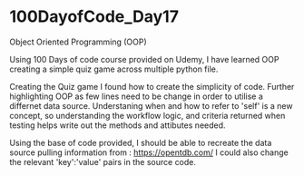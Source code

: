# 100DayofCode_Day17
Object Oriented Programming (OOP)

Using 100 Days of code course provided on Udemy, I have learned OOP creating a simple quiz game across multiple python file.

Creating the Quiz game I found how to create the simplicity of code. Further highlighting OOP as few lines need to be change in order to utilise a differnet data source. 
Understaning when and how to refer to 'self' is a new concept, so understanding the workflow logic, and criteria returned when testing helps write out the methods and attibutes needed.

Using the base of code provided, I should be able to recreate the data source pulling information from : https://opentdb.com/
  I could also change the relevant 'key':'value' pairs in the source code. 
